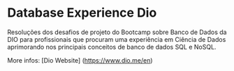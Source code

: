 # Database Experience Dio

Resoluções dos desafios de projeto do Bootcamp sobre Banco de Dados da DIO para profissionais que procuram uma experiência em Ciência de Dados 
aprimorando nos principais conceitos de banco de dados SQL e NoSQL. 

More infos: [Dio Website] (https://www.dio.me/en)
